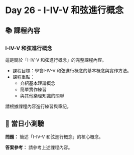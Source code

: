 # Day 26 - I-IV-V 和弦進行概念

## 📚 課程內容

### I-IV-V 和弦進行概念

這是關於「I-IV-V 和弦進行概念」的完整課程內容。

- 課程目標：學會I-IV-V 和弦進行概念的基本概念與實作方法。
- 課程重點：
  - 介紹基本理論概念
  - 簡單實作練習
  - 與其他樂理知識的關聯

請根據課程內容進行練習與筆記。

## 🎯 當日小測驗

**問題：** 簡述「I-IV-V 和弦進行概念」的核心概念。

**答案參考：** 請參考上述課程內容。